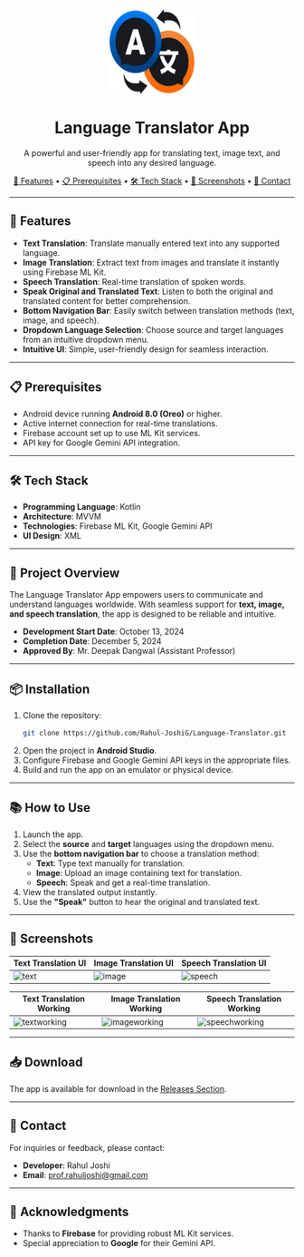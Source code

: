 <div align="center">
    <img src="https://github.com/Rahul-JoshiG/Language-Translator/blob/master/app/src/main/res/drawable/app_logo.png" alt="App Logo" style="width: 150px; height: 150px;" />
</div>

<h1 align="center">Language Translator App</h1>

<p align="center">
    A powerful and user-friendly app for translating text, image text, and speech into any desired language.
</p>

<div align="center">
    <a href="#features">🚀 Features</a> • 
    <a href="#prerequisites">📋 Prerequisites</a> • 
    <a href="#tech-stack">🛠️ Tech Stack</a> • 
    <a href="#screenshots">📸 Screenshots</a> • 
    <a href="#contact">📧 Contact</a>
</div>

---

## 🚀 Features

- **Text Translation**: Translate manually entered text into any supported language.
- **Image Translation**: Extract text from images and translate it instantly using Firebase ML Kit.
- **Speech Translation**: Real-time translation of spoken words.
- **Speak Original and Translated Text**: Listen to both the original and translated content for better comprehension.
- **Bottom Navigation Bar**: Easily switch between translation methods (text, image, and speech).
- **Dropdown Language Selection**: Choose source and target languages from an intuitive dropdown menu.
- **Intuitive UI**: Simple, user-friendly design for seamless interaction.

---

## 📋 Prerequisites

- Android device running **Android 8.0 (Oreo)** or higher.
- Active internet connection for real-time translations.
- Firebase account set up to use ML Kit services.
- API key for Google Gemini API integration.

---

## 🛠️ Tech Stack

- **Programming Language**: Kotlin  
- **Architecture**: MVVM  
- **Technologies**: Firebase ML Kit, Google Gemini API  
- **UI Design**: XML  

---

## 📄 Project Overview

The Language Translator App empowers users to communicate and understand languages worldwide. With seamless support for **text, image, and speech translation**, the app is designed to be reliable and intuitive.  
- **Development Start Date**: October 13, 2024  
- **Completion Date**: December 5, 2024  
- **Approved By**: Mr. Deepak Dangwal (Assistant Professor)

---

## 📦 Installation

1. Clone the repository:
    ```bash
    git clone https://github.com/Rahul-JoshiG/Language-Translator.git
    ```
2. Open the project in **Android Studio**.
3. Configure Firebase and Google Gemini API keys in the appropriate files.
4. Build and run the app on an emulator or physical device.

---

## 📚 How to Use

1. Launch the app.
2. Select the **source** and **target** languages using the dropdown menu.
3. Use the **bottom navigation bar** to choose a translation method:
    - **Text**: Type text manually for translation.
    - **Image**: Upload an image containing text for translation.
    - **Speech**: Speak and get a real-time translation.
4. View the translated output instantly.
5. Use the **"Speak"** button to hear the original and translated text.

---

## 📸 Screenshots

| **Text Translation UI** | **Image Translation UI** | **Speech Translation UI** |
|--------------------------|--------------------------|---------------------------|
| ![text](https://github.com/user-attachments/assets/b42837c8-d27d-4ead-944a-b1abb209b034) | ![image](https://github.com/user-attachments/assets/d324b058-8623-49a0-8a6f-edd9e3444d76) | ![speech](https://github.com/user-attachments/assets/b2a4ee76-2e7f-4d9a-ad1b-fda08036af8a) |

| **Text Translation Working** | **Image Translation Working** | **Speech Translation Working** |
|-------------------------------|-------------------------------|--------------------------------|
| ![textworking](https://github.com/user-attachments/assets/24e181cc-cc74-4fb4-9e73-9eb6428858a4) | ![imageworking](https://github.com/user-attachments/assets/6a657aff-8059-4c0d-99c8-5f0f5de00d91) | ![speechworking](https://github.com/user-attachments/assets/a37ad555-096c-4818-b650-d6f11d127c03) |


---

## 📥 Download

The app is available for download in the [Releases Section](https://github.com/Rahul-JoshiG/Language-Translator/releases).

---

## 📧 Contact

For inquiries or feedback, please contact:  
- **Developer**: Rahul Joshi  
- **Email**: [prof.rahuljoshi@gmail.com](mailto:prof.rahuljoshi@gmail.com)

---

## 🎉 Acknowledgments

- Thanks to **Firebase** for providing robust ML Kit services.
- Special appreciation to **Google** for their Gemini API.

[//]: # (Optional License Section)  
